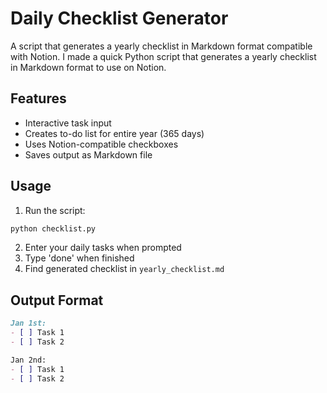 # Daily Checklist Generator

A  script that generates a yearly checklist in Markdown format compatible with Notion.
I made a quick Python script that generates a yearly checklist in Markdown format to use on Notion.  

## Features
- Interactive task input
- Creates to-do list for entire year (365 days)
- Uses Notion-compatible checkboxes
- Saves output as Markdown file

## Usage
1. Run the script:
```bash
python checklist.py
```

2. Enter your daily tasks when prompted
3. Type 'done' when finished
4. Find generated checklist in `yearly_checklist.md`

## Output Format
```markdown
Jan 1st:
- [ ] Task 1
- [ ] Task 2

Jan 2nd:
- [ ] Task 1
- [ ] Task 2
```
